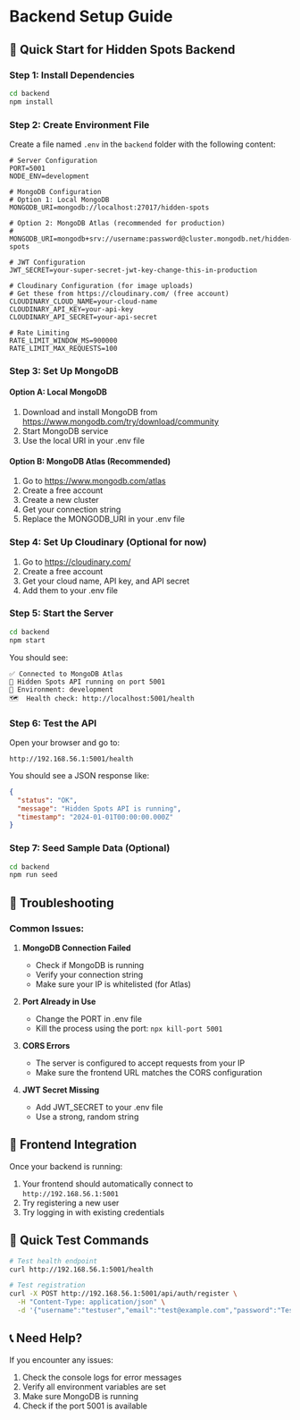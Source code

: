 # Backend Setup Guide

## 🚀 Quick Start for Hidden Spots Backend

### Step 1: Install Dependencies

```bash
cd backend
npm install
```

### Step 2: Create Environment File

Create a file named `.env` in the `backend` folder with the following content:

```env
# Server Configuration
PORT=5001
NODE_ENV=development

# MongoDB Configuration
# Option 1: Local MongoDB
MONGODB_URI=mongodb://localhost:27017/hidden-spots

# Option 2: MongoDB Atlas (recommended for production)
# MONGODB_URI=mongodb+srv://username:password@cluster.mongodb.net/hidden-spots

# JWT Configuration
JWT_SECRET=your-super-secret-jwt-key-change-this-in-production

# Cloudinary Configuration (for image uploads)
# Get these from https://cloudinary.com/ (free account)
CLOUDINARY_CLOUD_NAME=your-cloud-name
CLOUDINARY_API_KEY=your-api-key
CLOUDINARY_API_SECRET=your-api-secret

# Rate Limiting
RATE_LIMIT_WINDOW_MS=900000
RATE_LIMIT_MAX_REQUESTS=100
```

### Step 3: Set Up MongoDB

#### Option A: Local MongoDB

1. Download and install MongoDB from https://www.mongodb.com/try/download/community
2. Start MongoDB service
3. Use the local URI in your .env file

#### Option B: MongoDB Atlas (Recommended)

1. Go to https://www.mongodb.com/atlas
2. Create a free account
3. Create a new cluster
4. Get your connection string
5. Replace the MONGODB_URI in your .env file

### Step 4: Set Up Cloudinary (Optional for now)

1. Go to https://cloudinary.com/
2. Create a free account
3. Get your cloud name, API key, and API secret
4. Add them to your .env file

### Step 5: Start the Server

```bash
cd backend
npm start
```

You should see:

```
✅ Connected to MongoDB Atlas
🚀 Hidden Spots API running on port 5001
📱 Environment: development
🗺️  Health check: http://localhost:5001/health
```

### Step 6: Test the API

Open your browser and go to:

```
http://192.168.56.1:5001/health
```

You should see a JSON response like:

```json
{
  "status": "OK",
  "message": "Hidden Spots API is running",
  "timestamp": "2024-01-01T00:00:00.000Z"
}
```

### Step 7: Seed Sample Data (Optional)

```bash
cd backend
npm run seed
```

## 🔧 Troubleshooting

### Common Issues:

1. **MongoDB Connection Failed**

   - Check if MongoDB is running
   - Verify your connection string
   - Make sure your IP is whitelisted (for Atlas)

2. **Port Already in Use**

   - Change the PORT in .env file
   - Kill the process using the port: `npx kill-port 5001`

3. **CORS Errors**

   - The server is configured to accept requests from your IP
   - Make sure the frontend URL matches the CORS configuration

4. **JWT Secret Missing**
   - Add JWT_SECRET to your .env file
   - Use a strong, random string

## 📱 Frontend Integration

Once your backend is running:

1. Your frontend should automatically connect to `http://192.168.56.1:5001`
2. Try registering a new user
3. Try logging in with existing credentials

## 🎯 Quick Test Commands

```bash
# Test health endpoint
curl http://192.168.56.1:5001/health

# Test registration
curl -X POST http://192.168.56.1:5001/api/auth/register \
  -H "Content-Type: application/json" \
  -d '{"username":"testuser","email":"test@example.com","password":"Test123!"}'
```

## 📞 Need Help?

If you encounter any issues:

1. Check the console logs for error messages
2. Verify all environment variables are set
3. Make sure MongoDB is running
4. Check if the port 5001 is available
